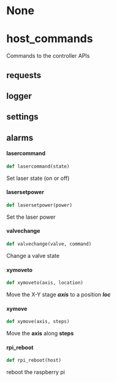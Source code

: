 # None

<a id="host_commands"></a>

# host\_commands

Commands to the controller APIs

<a id="host_commands.requests"></a>

## requests

<a id="host_commands.logger"></a>

## logger

<a id="host_commands.settings"></a>

## settings

<a id="host_commands.alarms"></a>

## alarms

<a id="host_commands.lasercommand"></a>

#### lasercommand

```python
def lasercommand(state)
```

Set laser state (on or off)

<a id="host_commands.lasersetpower"></a>

#### lasersetpower

```python
def lasersetpower(power)
```

Set the laser power

<a id="host_commands.valvechange"></a>

#### valvechange

```python
def valvechange(valve, command)
```

Change a valve state

<a id="host_commands.xymoveto"></a>

#### xymoveto

```python
def xymoveto(axis, location)
```

Move the X-Y stage ***axis*** to a position ***loc***

<a id="host_commands.xymove"></a>

#### xymove

```python
def xymove(axis, steps)
```

Move the **axis** along **steps**

<a id="host_commands.rpi_reboot"></a>

#### rpi\_reboot

```python
def rpi_reboot(host)
```

reboot the raspberry pi

